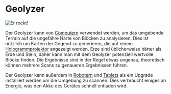 # Geolyzer

![Er rockt!](oredict:oc:geolyzer)

Der Geolyzer kann von [Computern](../general/computer.md) verwendet werden, um das umgebende Terrain auf die ungefähre Härte von Blöcken zu analysieren. Dies ist nützlich um Karten der Gegend zu generieren, die auf einem [Hologrammprojektor](hologram1.md) angezeigt werden. Erze sind üblicherweise härter als Erde und Stein, daher kann man mit dem Geolyzer potenziell wertvolle Blöcke finden. Die Ergebnisse sind in der Regel etwas ungenau, theoretisch können mehrere Scans zu genaueren Ergebnissen führen.

Der Geolyzer kann außerdem in [Robotern](robot.md) und [Tablets](../item/tablet.md) als ein Upgrade installiert werden um die Umgebung zu scannen. Dies verbraucht einiges an Energie, was den Akku des Gerätes schnell entladen wird.
